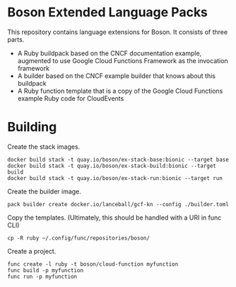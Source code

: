 # Boson Extended Language Packs

This repository contains language extensions for Boson. It consists
of three parts.

* A Ruby buildpack based on the CNCF documentation example, augmented to use Google Cloud Functions Framework as the invocation framework
* A builder based on the CNCF example builder that knows about this buildpack
* A Ruby function template that is a copy of the Google Cloud Functions example Ruby code for CloudEvents

# Building

Create the stack images.
```
docker build stack -t quay.io/boson/ex-stack-base:bionic --target base
docker build stack -t quay.io/boson/ex-stack-build:bionic --target build
docker build stack -t quay.io/boson/ex-stack-run:bionic --target run
```

Create the builder image.
```
pack builder create docker.io/lanceball/gcf-kn --config ./builder.toml
```

Copy the templates. (Ultimately, this should be handled with a URI in func CLI)
```
cp -R ruby ~/.config/func/repositories/boson/
```

Create a project.
```
func create -l ruby -t boson/cloud-function myfunction
func build -p myfunction
func run -p myfunction
```
